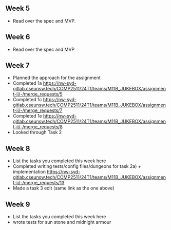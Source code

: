 ## Week 5

- Read over the spec and MVP.

## Week 6

- Read over the spec and MVP

## Week 7

- Planned the approach for the assignment
- Completed 1a 
https://nw-syd-gitlab.cseunsw.tech/COMP2511/24T1/teams/M11B_JUKEBOX/assignment-ii/-/merge_requests/5
- Completed 1c
https://nw-syd-gitlab.cseunsw.tech/COMP2511/24T1/teams/M11B_JUKEBOX/assignment-ii/-/merge_requests/7
- Completed 1e
https://nw-syd-gitlab.cseunsw.tech/COMP2511/24T1/teams/M11B_JUKEBOX/assignment-ii/-/merge_requests/8
- Looked through Task 2

## Week 8

- List the tasks you completed this week here
- Completed writing tests/config files/dungeons for task 2a) + implementation
https://nw-syd-gitlab.cseunsw.tech/COMP2511/24T1/teams/M11B_JUKEBOX/assignment-ii/-/merge_requests/13
- Made a task 3 edit (same link as the one above)

## Week 9

- List the tasks you completed this week here
- wrote tests for sun stone and midnight armour
